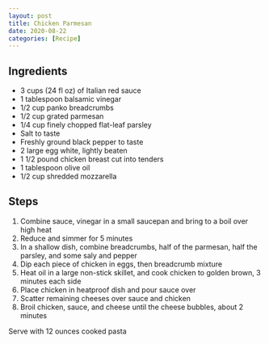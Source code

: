 ```yaml
---
layout: post
title: Chicken Parmesan
date: 2020-08-22
categories: [Recipe]
---
```


## Ingredients

* 3 cups (24 fl oz) of Italian red sauce
* 1 tablespoon balsamic vinegar
* 1/2 cup panko breadcrumbs
* 1/2 cup grated parmesan
* 1/4 cup finely chopped flat-leaf parsley
* Salt to taste
* Freshly ground black pepper to taste
* 2 large egg white, lightly beaten
* 1 1/2 pound chicken breast cut into tenders
* 1 tablespoon olive oil
* 1/2 cup shredded mozzarella

## Steps

1. Combine sauce, vinegar in a small saucepan and bring to a boil over high heat
1. Reduce and simmer for 5 minutes
1. In a shallow dish, combine breadcrumbs, half of the parmesan, half the parsley, and some saly and pepper
1. Dip each piece of chicken in eggs, then breadcrumb mixture
1. Heat oil in a large non-stick skillet, and cook chicken to golden brown, 3 minutes each side
1. Place chicken in heatproof dish and pour sauce over
1. Scatter remaining cheeses over sauce and chicken
1. Broil chicken, sauce, and cheese until the cheese bubbles, about 2 minutes

Serve with 12 ounces cooked pasta